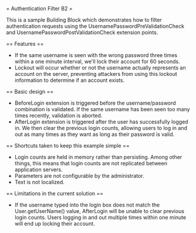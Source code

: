 = Authentication Filter B2 =

This is a sample Building Block which demonstrates how to filter authentication requests using the UsernamePasswordPreValidationCheck and UsernamePasswordPostValidationCheck extension points.

== Features ==

- If the same username is seen with the wrong password three times within a one minute interval, we'll lock their account for 60 seconds.
- Lockout will occur whether or not the username actually represents an account on the server, preventing attackers from using this lockout information to determine if an account exists. 

== Basic design ==

- BeforeLogin extension is triggered before the username/password combination is validated. If the same username has been seen too many times recently, validation is aborted.
- AfterLogin extension is triggered after the user has successfully logged in. We then clear the previous login counts, allowing users to log in and out as many times as they want as long as their password is valid.  

== Shortcuts taken to keep this example simple ==

- Login counts are held in memory rather than persisting. Among other things, this means that login counts are not replicated between application servers.
- Parameters are not configurable by the administrator.
- Text is not localized.

== Limitations in the current solution ==

- If the username typed into the login box does not match the User.getUserName() value, AfterLogin will be unable to clear previous login counts.  Users logging in and out multiple times within one minute will end up locking their account.
